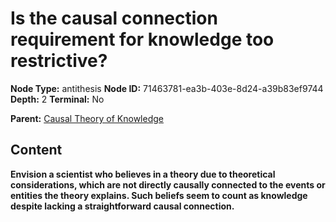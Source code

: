 # Is the causal connection requirement for knowledge too restrictive?

**Node Type:** antithesis
**Node ID:** 71463781-ea3b-403e-8d24-a39b83ef9744
**Depth:** 2
**Terminal:** No

**Parent:** [Causal Theory of Knowledge](causal-theory-of-knowledge.md)

## Content

**Envision a scientist who believes in a theory due to theoretical considerations, which are not directly causally connected to the events or entities the theory explains. Such beliefs seem to count as knowledge despite lacking a straightforward causal connection.**
